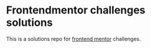 # Frontendmentor challenges solutions
This is a solutions repo for [frontend mentor](https://www.frontendmentor.io/) challenges.
